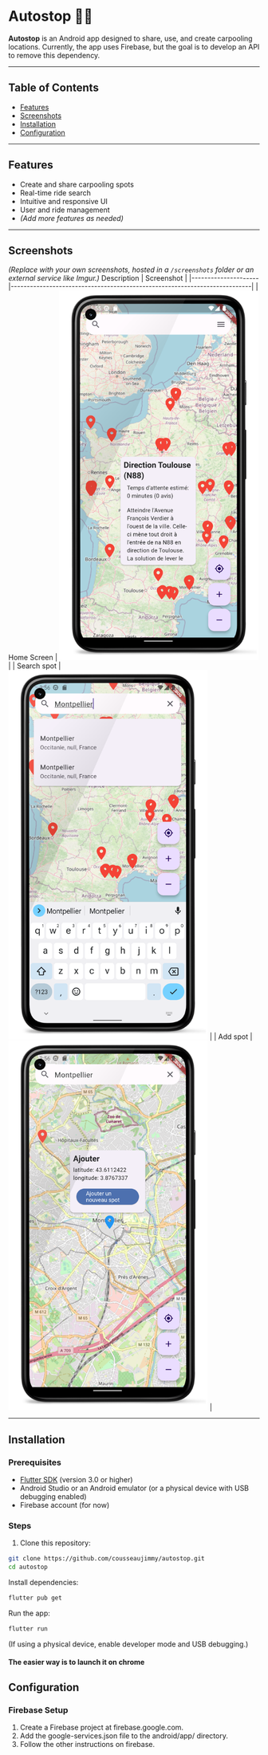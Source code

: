 # Autostop 🚗💨

**Autostop** is an Android app designed to share, use, and create carpooling locations. Currently, the app uses Firebase, but the goal is to develop an API to remove this dependency.

---

## Table of Contents
- [Features](#features)
- [Screenshots](#screenshots)
- [Installation](#installation)
- [Configuration](#configuration)

---

## Features
- Create and share carpooling spots
- Real-time ride search
- Intuitive and responsive UI
- User and ride management
- *(Add more features as needed)*

---

## Screenshots
*(Replace with your own screenshots, hosted in a `/screenshots` folder or an external service like Imgur.)*
   Description         | Screenshot                                                                 |
 |---------------------|---------------------------------------------------------------------------|
 | Home Screen         | <img src="project_assets/phone/Screenshot_1693576511_framed.png" width="400px" />                                          |
 | Search spot           | <img src="project_assets/phone/Screenshot_1693576560_framed.png" width="400px" />                                          |
 | Add spot       | <img src="project_assets/phone/Screenshot_1693576571_framed.png" width="400px" />                                         |

---

## Installation

### Prerequisites
- [Flutter SDK](https://flutter.dev/docs/get-started/install) (version 3.0 or higher)
- Android Studio or an Android emulator (or a physical device with USB debugging enabled)
- Firebase account (for now)

### Steps
1. Clone this repository:
  ```bash
  git clone https://github.com/cousseaujimmy/autostop.git
  cd autostop
  ```

Install dependencies:

``` bash
flutter pub get
```

Run the app:
``` bash
flutter run
```


(If using a physical device, enable developer mode and USB debugging.)

#### The easier way is to launch it on chrome

## Configuration
### Firebase Setup

1. Create a Firebase project at firebase.google.com.
2. Add the google-services.json file to the android/app/ directory.
3. Follow the other instructions on firebase.
